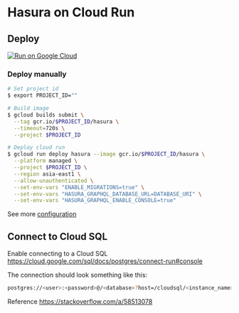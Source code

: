 # Hasura on Cloud Run

## Deploy

[![Run on Google Cloud](https://storage.googleapis.com/cloudrun/button.png)](https://console.cloud.google.com/cloudshell/editor?shellonly=true&cloudshell_image=gcr.io/cloudrun/button&cloudshell_git_repo=https://github.com/n3n/hasura-cloud-run.git)

### Deploy manually

```bash
# Set project id
$ export PROJECT_ID=""

# Build image
$ gcloud builds submit \
  --tag gcr.io/$PROJECT_ID/hasura \
  --timeout=720s \
  --project $PROJECT_ID

# Deploy cloud run
$ gcloud run deploy hasura --image gcr.io/$PROJECT_ID/hasura \
  --platform managed \
  --project $PROJECT_ID \
  --region asia-east1 \
  --allow-unauthenticated \
  --set-env-vars "ENABLE_MIGRATIONS=true" \
  --set-env-vars "HASURA_GRAPHQL_DATABASE_URL=DATABASE_URI" \
  --set-env-vars "HASURA_GRAPHQL_ENABLE_CONSOLE=true"
```

See more [configuration](https://hasura.io/docs/1.0/graphql/manual/deployment/graphql-engine-flags/reference.html)

## Connect to Cloud SQL

Enable connecting to a Cloud SQL https://cloud.google.com/sql/docs/postgres/connect-run#console


The connection should look something like this:

```bash
postgres://<user>:<password>@/<database>?host=/cloudsql/<instance_name>
```

Reference https://stackoverflow.com/a/58513078
